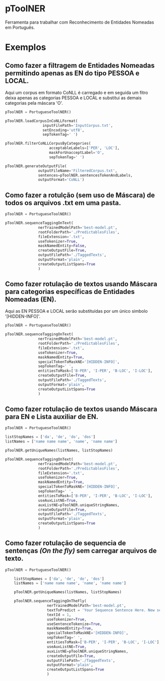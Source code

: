 # pToolNER
Ferramenta para trabalhar com Reconhecimento de Entidades Nomeadas em Português.

# Exemplos

## Como fazer a filtragem de Entidades Nomeadas permitindo apenas as EN do tipo PESSOA e LOCAL.
Aqui um corpus em formato CoNLL é carregado e em seguida um fitro deixa apenas as categorias PESSOA e LOCAL e substitui as demais categorias pela máscara 'O'.

```python
pToolNER = PortugueseToolNER()

pToolNER.loadCorpusInCoNLLFormat(
                 inputFilePath='InputCorpus.txt',
                 setEncoding='utf8',
                 sepTokenTag=' ')

pToolNER.filterCoNLLCorpusByCategories(
                    acceptableLabels=['PER', 'LOC'],
                    maskForUnacceptLabel='O',
                    sepTokenTag=' ')

pToolNER.generateOutputFile(
               outputFileName='FilteredCorpus.txt',
               sentences=pToolNER.sentencesTokenAndLabels,
               outputFormat='CoNLL')
```

## Como fazer a rotulção (sem uso de Máscara) de todos os arquivos .txt em uma pasta.

```python
pToolNER = PortugueseToolNER()

pToolNER.sequenceTaggingOnText(
               nerTrainedModelPath='best-model.pt',
               rootFolderPath='./PredictablesFiles',
               fileExtension='.txt',
               useTokenizer=True,
               maskNamedEntity=False,
               createOutputFile=True,
               outputFilePath='./TaggedTexts',
               outputFormat='plain',
               createOutputListSpans=True
               )
```
## Como fazer rotulação de textos usando Máscara para categorias específicas de Entidades Nomeadas (EN).
Aqui as EN PESSOA e LOCAL serão substituídas por um único simbolo '[HIDDEN-INFO]'.

```python
pToolNER = PortugueseToolNER()

pToolNER.sequenceTaggingOnText(
               nerTrainedModelPath='best-model.pt',
               rootFolderPath='./PredictablesFiles',
               fileExtension='.txt',
               useTokenizer=True,
               maskNamedEntity=True,
               specialTokenToMaskNE='[HIDDEN-INFO]',
               sepTokenTag=' ',
               entitiesToMask=['B-PER', 'I-PER', 'B-LOC', 'I-LOC'],
               createOutputFile=True,
               outputFilePath='./TaggedTexts',
               outputFormat='plain',
               createOutputListSpans=True
               )
```

## Como fazer rotulação de textos usando Máscara para EN e Lista auxiliar de EN.
```python
pToolNER = PortugueseToolNER()

listStopNames = ['da', 'de', 'do', 'dos']
listNames = ['name name name', 'name', 'name name']

pToolNER.getUniqueNames(listNames, listStopNames)

pToolNER.sequenceTaggingOnText(
               nerTrainedModelPath='best-model.pt',
               rootFolderPath='./PredictablesFiles',
               fileExtension='.txt',
               useTokenizer=True,
               maskNamedEntity=True,
               specialTokenToMaskNE='[HIDDEN-INFO]',
               sepTokenTag=' ',
               entitiesToMask=['B-PER', 'I-PER', 'B-LOC', 'I-LOC'],
               useAuxListNE=True,
               auxListNE=pToolNER.uniqueStringNames,
               createOutputFile=True,
               outputFilePath='./TaggedTexts',
               outputFormat='plain',
               createOutputListSpans=True
               )
```
## Como fazer rotulação de sequencia de sentenças _(On the fly)_ sem carregar arquivos de texto.
```python
pToolNER = PortugueseToolNER()

	listStopNames = ['da', 'de', 'do', 'dos']
	listNames = ['name name name', 'name', 'name name']

	pToolNER.getUniqueNames(listNames, listStopNames)

	pToolNER.sequenceTaggingOnTheFly(
				   nerTrainedModelPath='best-model.pt',
				   textToPredict = 'Your Sequence Sentence Here. New sentence.',
				   textId = 1,
				   useTokenizer=True,
				   useSentenceTokenize=True,
				   maskNamedEntity=True,
				   specialTokenToMaskNE='[HIDDEN-INFO]',
				   sepTokenTag=' ',
				   entitiesToMask=['B-PER', 'I-PER', 'B-LOC', 'I-LOC'],
				   useAuxListNE=True,
				   auxListNE=pToolNER.uniqueStringNames,
				   createOutputFile=True,
				   outputFilePath='./TaggedTexts',
				   outputFormat='plain',
				   createOutputListSpans=True
				   )
```
